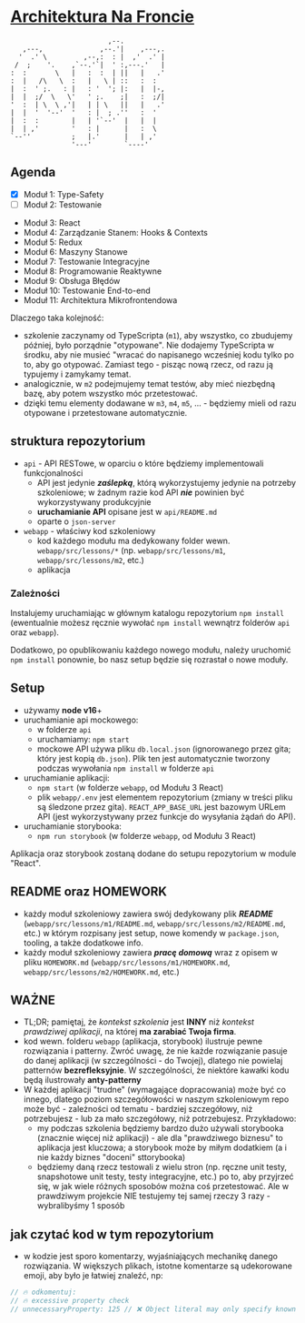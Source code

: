 # [Architektura Na Froncie](https://architekturanafroncie.pl)

```
                        ,--.           
   ,---,              ,--.'|    ,---,. 
  '  .' \         ,--,:  : |  ,'  .' | 
 /  ;    '.    ,`--.'`|  ' :,---.'   | 
:  :       \   |   :  :  | ||   |   .' 
:  |   /\   \  :   |   \ | ::   :  :   
|  :  ' ;.   : |   : '  '; |:   |  |-, 
|  |  ;/  \   \'   ' ;.    ;|   :  ;/| 
'  :  | \  \ ,'|   | | \   ||   |   .' 
|  |  '  '--'  '   : |  ; .''   :  '   
|  :  :        |   | '`--'  |   |  |   
|  | ,'        '   : |      |   :  \   
`--''          ;   |.'      |   | ,'   
               '---'        `----'     
```

## Agenda

- [x] Moduł 1: Type-Safety
- [ ] Moduł 2: Testowanie
- Moduł 3: React
- Moduł 4: Zarządzanie Stanem: Hooks & Contexts
- Moduł 5: Redux
- Moduł 6: Maszyny Stanowe
- Moduł 7: Testowanie Integracyjne
- Moduł 8: Programowanie Reaktywne
- Moduł 9: Obsługa Błędów
- Moduł 10: Testowanie End-to-end
- Moduł 11: Architektura Mikrofrontendowa

Dlaczego taka kolejność:

- szkolenie zaczynamy od TypeScripta (`m1`), aby wszystko, co zbudujemy później, było porządnie "otypowane". Nie dodajemy TypeScripta w środku, aby nie musieć "wracać do napisanego wcześniej kodu tylko po to, aby go otypować. Zamiast tego - pisząc nową rzecz, od razu ją typujemy i zamykamy temat.
- analogicznie, w `m2` podejmujemy temat testów, aby mieć niezbędną bazę, aby potem wszystko móc przetestować.
- dzięki temu elementy dodawane w `m3`, `m4`, `m5`, ... - będziemy mieli od razu otypowane i przetestowane automatycznie.

##  struktura repozytorium

- `api` - API RESTowe, w oparciu o które będziemy implementowali funkcjonalności
  - API jest jedynie ***zaślepką***, którą wykorzystujemy jedynie na potrzeby szkoleniowe; w żadnym razie kod API ***nie*** powinien być wykorzystywany produkcyjnie
  - **uruchamianie API** opisane jest w `api/README.md`
  - oparte o `json-server`
- `webapp` - właściwy kod szkoleniowy
  - kod każdego modułu ma dedykowany folder wewn. `webapp/src/lessons/*` (np. `webapp/src/lessons/m1`, `webapp/src/lessons/m2`, etc.)
  - aplikacja

### Zależności

Instalujemy uruchamiając w głównym katalogu repozytorium `npm install` (ewentualnie możesz ręcznie wywołać `npm install` wewnątrz folderów `api` oraz `webapp`).

Dodatkowo, po opublikowaniu każdego nowego modułu, należy uruchomić `npm install` ponownie, bo nasz setup będzie się rozrastał o nowe moduły.

## Setup

- używamy **node v16**+
- uruchamianie api mockowego:
  - w folderze `api`
  - uruchamiamy: `npm start`
  - mockowe API używa pliku `db.local.json` (ignorowanego przez gita; który jest kopią `db.json`). Plik ten jest automatycznie tworzony podczas wywołania `npm install` w folderze `api`
- uruchamianie aplikacji:
  - `npm start` (w folderze `webapp`, od Modułu 3 React)
  - plik `webapp/.env` jest elementem repozytorium (zmiany w treści pliku są śledzone przez gita). `REACT_APP_BASE_URL` jest bazowym URLem API (jest wykorzystywany przez funkcje do wysyłania żądań do API).
- uruchamianie storybooka:
  - `npm run storybook` (w folderze `webapp`, od Modułu 3 React)

Aplikacja oraz storybook zostaną dodane do setupu repozytorium w module "React".

## README oraz HOMEWORK

- każdy moduł szkoleniowy zawiera swój dedykowany plik ***README*** (`webapp/src/lessons/m1/README.md`, `webapp/src/lessons/m2/README.md`, etc.) w którym rozpisany jest setup, nowe komendy w `package.json`, tooling, a także dodatkowe info.
- każdy moduł szkoleniowy zawiera ***pracę domową*** wraz z opisem w pliku `HOMEWORK.md` (`webapp/src/lessons/m1/HOMEWORK.md`, `webapp/src/lessons/m2/HOMEWORK.md`, etc.)

## WAŻNE

- TL;DR; pamiętaj, że *kontekst szkolenia* jest **INNY** niż *kontekst prawdziwej aplikacji*, na której **ma zarabiać Twoja firma**.
- kod wewn. folderu `webapp` (aplikacja, storybook) ilustruje pewne rozwiązania i patterny. Zwróć uwagę, że nie każde rozwiązanie pasuje do danej aplikacji (w szczególności - do Twojej), dlatego nie powielaj patternów **bezrefleksyjnie**. W szczególności, że niektóre kawałki kodu będą ilustrowały **anty-patterny**
- W każdej aplikacji "trudne" (wymagające dopracowania) może być co innego, dlatego poziom szczegółowości w naszym szkoleniowym repo może być - zależności od tematu - bardziej szczegółowy, niż potrzebujesz - lub za mało szczegółowy, niż potrzebujesz. Przykładowo:
  - my podczas szkolenia będziemy bardzo dużo używali storybooka (znacznie więcej niż aplikacji) - ale dla "prawdziwego biznesu" to aplikacja jest kluczowa; a storybook może by miłym dodatkiem (a i nie każdy biznes "doceni" sttorybooka)
  - będziemy daną rzecz testowali z wielu stron (np. ręczne unit testy, snapshotowe unit testy, testy integracyjne, etc.) po to, aby przyjrzeć się, w jak wiele różnych sposobów można coś przetestować. Ale w prawdziwym projekcie NIE testujemy tej samej rzeczy 3 razy - wybralibyśmy 1 sposób

## jak czytać kod w tym repozytorium

- w kodzie jest sporo komentarzy, wyjaśniających mechanikę danego rozwiązania. W większych plikach, istotne komentarze są udekorowane emoji, aby było je łatwiej znaleźć, np:

```ts
// 🔥 odkomentuj:
// 🔥 excessive property check
// unnecessaryProperty: 125 // ❌ Object literal may only specify known properties bla bla
```
